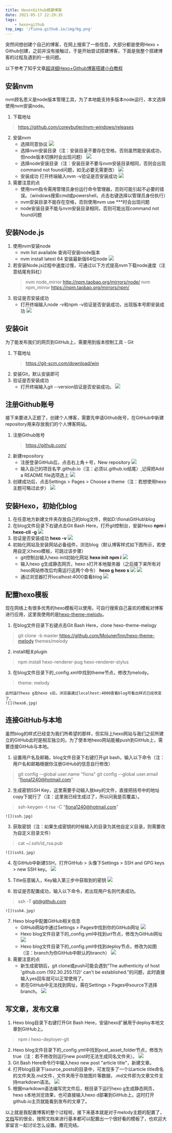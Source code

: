 ```yaml
---
title: Hexo+Github搭建博客
date: 2021-05-17 22:29:35
tags:
    - hexo+github
top_img: '/fiona.github.io/img/bg.png'
---
```

突然间想创建个自己的博客，在网上搜索了一些信息，大部分都是使用Hexo + Github创建，之前并没有接触过，于是开始尝试搭建博客，下面是我整个搭建博客的过程及遇到的一些问题。
<!-- more -->
以下参考了知乎文章[超详细Hexo+Github博客搭建小白教程](https://zhuanlan.zhihu.com/p/35668237)

## 安装nvm
nvm顾名思义是node版本管理工具，为了本地能支持多版本node运行，本文选择使用nvm安装node。
1. 下载地址
> https://github.com/coreybutler/nvm-windows/releases
2. 安装nvm
    - 选择同意协议
    ![](nvm1.jpg)
    - 选择nvm安装目录（注：安装目录不要存在空格，否则虽然能安装成功，但node版本切换时会出现问题）
    ![](nvm2.jpg)
    - 选择node安装目录（注：安装目录不要与nvm安装目录相同，否则会出现command not found问题，如无必要无需更改）
    ![](nvm3.jpg)
    - 安装成功
    打开终端输入nvm -v验证是否安装成功
    ![](nvm4.jpg)
3. 需要注意的点
    - 使用nvm指令需用管理员身份运行命令管理器，否则可能引起不必要的错误。（windows搜索cmd或powershell，点击右键选择以管理员身份执行）
    - nvm安装目录不能存在空格，否则使用nvm use ***时会出现问题
    - node安装目录不能与nvm安装目录相同，否则可能出现command not found问题

## 安装Node.js
1. 使用nvm安装node
    - nvm list available 查询可安装node版本
    - nvm install latest 64 安装最新版64位node
    ![](node1.jpg)
2. 若安装Node.js过程中速度过慢，可通过以下方式提高nvm下载node速度（注意结尾有斜杠）
    > nvm node_mirror http://npm.taobao.org/mirrors/node/
    > nvm npm_mirror https://npm.taobao.org/mirrors/npm/
3. 验证是否安装成功
    - 打开终端输入node -v和npm -v验证是否安装成功，出现版本号即安装成功
    ![](node2.jpg)

## 安装Git
为了能发布我们的网页到GitHub上，需要用到版本控制工具 - Git
1. 下载地址
    > https://git-scm.com/download/win
2. 安装Git，默认安装即可
3. 验证是否安装成功
    - 打开终端输入git --version验证是否安装成功。
    ![](node3.jpg)

## 注册Github账号
接下来要进入正题了，创建个人博客，需要先申请Github账号，在GitHub中新建repository用来存放我们的个人博客网站。
1. 注册Github账号
    > https://github.com/
2. 新建repository
    - 注册登录GitHub后，点击右上角＋号，New repository
    ![](github.jpg)
    - 输入自己的项目名字<yourname>.github.io（注：必须以.github.io结尾）,记得把Add a README file选项选上
    ![](github1.jpg)
3. 创建成功后，点击Settings > Pages > Choose a theme（注：若想使用hexo主题可略过此步）
![](github2.jpg)

## 安装Hexo，初始化blog
1. 在任意地方新建文件夹存放自己的blog文件，例如D:\fiona\GitHub\blog
2. 在blog文件目录下右键点击Git Bash Here，打开git控制台，安装Hexo
    **npm i hexo-cli -g**
    ![](hexo.jpg)
3. 验证是否安装成功
    **hexo -v**
    ![](hexo1.jpg)
4. 初始化网站及安装网站必备组件，浏览blog（默认博客样式如下图所示，若使用自定义hexo模板，可跳过该步骤）
    - git控制台输入hexo init初始化网站
        **hexo init**
        **npm i**
        ![](hexo2.jpg)
    - 输入hexo g生成静态网页，hexo s打开本地服务器（之后接下来所有对hexo网站修改后均需运行这两个命令）
        **hexo g**
        **hexo s**
        ![](hexo3.jpg)
        ![](hexo4.jpg)
    - 通过浏览器打开localhost:4000查看blog
        ![](hexo5.jpg) 

## 配置hexo模板
现在网络上有很多优秀的hexo模板可以使用，可自行搜索自己喜欢的模板对博客进行应用，这里我使用的是[hexo-theme-melody](https://github.com/Molunerfinn/hexo-theme-melody)。
1. 在blog文件目录下右键点击Git Bash Here，clone hexo-theme-melogy
> git clone -b master https://github.com/Molunerfinn/hexo-theme-melody themes/melody
2. install相关plugin
> npm install hexo-renderer-pug hexo-renderer-stylus
3. 在blog文件目录下的_config.xml中找到theme节点，修改为melody。
> theme: melody

    此时运行hexo g及hexo s后，浏览器通过localhost:4000查看blog可看出样式已经改变了。
    ![](hexo6.jpg)

## 连接GitHub与本地
虽然blog的样式已经变为我们所希望的那样，但实际上hexo网站与我们之前所建立的GitHub此时是相互独立的。为了使本地hexo网站能被push到GitHub上，需要连接GitHub与本地。
1. 设置用户名及邮箱，blog文件目录下右键打开git bash，输入以下命令（注：用户名和邮箱根据你注册GitHub的信息自行修改）
> git config --global user.name "fiona"
> git config --global user.email "fiona1240@hotmail.com"
2. 生成密钥SSH Key，这里需要手动输入放key的文件，直接把括号中的地址copy下就行了（注：这里我已经生成过了，所以问我是否覆盖）。
> ssh-keygen -t rsa -C "fiona1240@hotmail.com"

    ![](ssh.jpg)

3. 获取密钥（注：如果生成密钥的时候输入的目录为其他自定义目录，则需要改为自定义目录文件）
> cat ~/.ssh/id_rsa.pub

    ![](ssh1.jpg)

4. 在GitHub中新建SSH，打开GitHub > 头像下Settings > SSH and GPG keys > new SSH key。
![](ssh2.jpg)

5. Title任意输入，Key输入第三步中获取到的密钥
![](ssh3.jpg)

6. 验证是否配置成功，输入以下命令，若出现用户名则代表成功。
> ssh -T git@github.com

    ![](ssh4.jpg)

7. Hexo blog中配置GitHub相关信息
    - GitHub网站中通过Settings > Pages中找到你的GitHub网址
        ![](site.jpg)
    - Hexo blog文件目录下的_config.yml中找到url节点，修改为GitHub网址
        ![](site1.jpg)
    - Hexo blog文件目录下的_config.yml中找到deploy节点，修改为如图（注：branch为你GitHub中默认的branch）
        ![](site2.jpg)
8. 需要注意的点
    - 新生成密钥后，git clone或push可能会遇到“The authenticity of host 'github.com (192.30.255.112)' can't be established.”的问题，此时直接输入yes回车就可以正常使用了。
    - 若在GitHub中无法找到网址，需在Settings > Pages中source下选择branch。
    ![](site3.jpg)

## 写文章，发布文章
1. Hexo blog目录下右键打开Git Bash Here，安装hexo扩展用于deploy本地文章到GitHub上。
> npm i hexo-deployer-git
2. Hexo blog文件目录下的_config.yml中找到post_asset_folder节点，修改为true（注：若不修改则运行new post时无法生成同名文件夹）。
![](post.jpg)
3. Git Bash Here命令行中输入hexo new post "article title"，新建文章。
4. 打开blog目录下\source\_posts的目录中，可发现多了一个以article title命名的文件夹及.md文件，文件夹用于存放图片等数据，.md文件即为文章文件支持markdown语法。
![](post1.jpg)
5. 根据markdown语法编写完文件后，根目录下运行hexo g生成静态网页，hexo s本地浏览效果，也可直接输入hexo d部署到GitHub上。这时打开github.io主页就能看到发布的文章了。

以上就是我配置博客的整个过程啦，接下来基本就是对于melody主题的配置了，[文档](https://molunerfinn.com/hexo-theme-melody-doc/#configuration-file-introduction)写的很全，按照文档来进行基本都可以配置出一个很好看的模板了，也欢迎大家留言一起讨论怎么设置。撒花完结。

